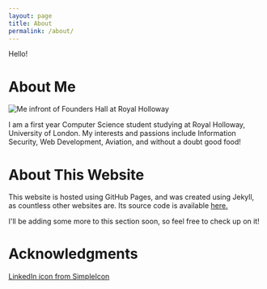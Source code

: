 ```yaml
---
layout: page
title: About
permalink: /about/
---
```

Hello!

# About Me
![Me infront of Founders Hall at Royal Holloway](../resources/andrewnco/images/About.jpg)

I am a first year Computer Science student studying at Royal Holloway,
University of London. My interests and passions include Information Security,
Web Development, Aviation, and without a doubt good food!

# About This Website
This website is hosted using GitHub Pages, and was created using Jekyll, as
countless other websites are. Its source code is
available [here.](https://github.com/andrewnicolalde/andrewnicolalde.github.io)

I'll be adding some more to this section soon, so feel free to check up on it!

# Acknowledgments

[LinkedIn icon from SimpleIcon](http://www.flaticon.com/authors/simpleicon)
